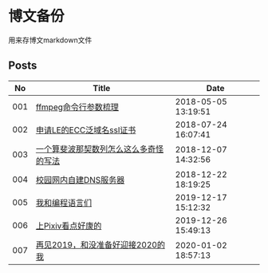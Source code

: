# 博文备份

用来存博文markdown文件

## Posts

| No | Title | Date |
| --- | --- | --- |
| 001 | [ffmpeg命令行参数梳理](./posts/001-ffmpeg命令行参数梳理.md) | 2018-05-05 13:19:51 |
| 002 | [申请LE的ECC泛域名ssl证书](./posts/002-申请LE的ECC泛域名ssl证书.md) | 2018-07-24 16:07:41 |
| 003 | [一个算斐波那契数列怎么这么多奇怪的写法](./posts/003-一个算斐波那契数列怎么这么多奇怪的写法.md) | 2018-12-07 14:32:56 |
| 004 | [校园网内自建DNS服务器](./posts/004-校园网内自建DNS服务器.md) | 2018-12-22 18:19:25 |
| 005 | [我和编程语言们](./posts/005-我和编程语言们.md) | 2019-12-17 15:12:32 |
| 006 | [上Pixiv看点好康的](./posts/006-上Pixiv看点好康的.md) | 2019-12-26 15:49:13 |
| 007 | [再见2019，和没准备好迎接2020的我](./posts/007-再见2019，和没准备好迎接2020的我.md) | 2020-01-02 18:57:13 |
